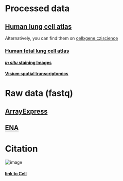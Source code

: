 # Processed data
## [Human lung cell atlas](https://www.lungcellatlas.org/)
Alternatively, you can find them on [cellxgene.cziscience](https://cellxgene.cziscience.com/collections/2d2e2acd-dade-489f-a2da-6c11aa654028)
### [Human fetal lung cell atlas](https://fetal-lung.cellgeni.sanger.ac.uk/)
#### [*in situ* staining Images](https://fetal-lung.cellgeni.sanger.ac.uk/figures.html)
#### [Visium spatial transcriptomics](https://fetal-lung.cellgeni.sanger.ac.uk/visium.html)

# Raw data (fastq)
## [ArrayExpress](https://www.ebi.ac.uk/arrayexpress/search.html?query=high-resolution+single-cell+multiomic+atlas+of+the+human+fetal+lung)
## [ENA](https://www.ebi.ac.uk/ena/browser/text-search?query=high-resolution%20single-cell%20multiomic%20atlas%20of%20the%20human%20fetal%20lung)

# Citation
![image](https://user-images.githubusercontent.com/4110443/210624020-e668e3e6-5df8-4afd-a8f2-748a50c7fee6.png)
#### [link to Cell](https://www.cell.com/cell/fulltext/S0092-8674(22)01415-5)


